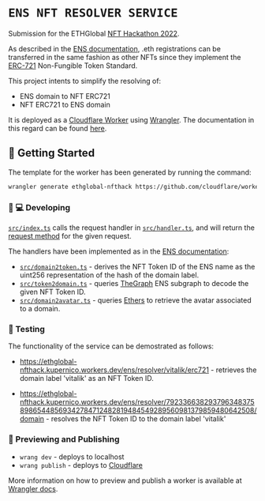 # `ENS NFT RESOLVER SERVICE`

Submission for the ETHGlobal [NFT Hackathon 2022](https://nfthack.ethglobal.co/).

As described in the [ENS documentation](https://docs.ens.domains/dapp-developer-guide/ens-as-nft), .eth registrations can be transferred in the same fashion as other NFTs since they implement the [ERC-721](https://ethereum.org/en/developers/docs/standards/tokens/erc-721/) Non-Fungible Token Standard.

This project intents to simplify the resolving of:
- ENS domain to NFT ERC721
- NFT ERC721 to ENS domain

It is deployed as a [Cloudflare Worker](https://developers.cloudflare.com/workers/) using [Wrangler](https://github.com/cloudflare/wrangler). The documentation in this regard can be found [here](https://developers.cloudflare.com/workers/tooling/wrangler/).

## 🔋 Getting Started

The template for the worker has been generated by running the command:

```bash
wrangler generate ethglobal-nfthack https://github.com/cloudflare/worker-typescript-template
```

### 👩 💻 Developing

[`src/index.ts`](./src/index.ts) calls the request handler in [`src/handler.ts`](./src/handler.ts), and will return the [request method](https://developer.mozilla.org/en-US/docs/Web/API/Request/method) for the given request.

The handlers have been implemented as in the [ENS documentation](https://docs.ens.domains/dapp-developer-guide/ens-as-nft):
- [`src/domain2token.ts`](./src/domain2token.ts) - derives the NFT Token ID of the ENS name as the uint256 representation of the hash of the domain label.
- [`src/token2domain.ts`](./src/token2domain.ts) - queries [TheGraph](https://thegraph.com) ENS subgraph to decode the given NFT Token ID.
- [`src/domain2avatar.ts`](./src/domain2avatar.ts) - queries [Ethers](https://docs.ethers.io/v5/) to retrieve the avatar associated to a domain.


### 🧪 Testing

The functionality of the service can be demostrated as follows:

- https://ethglobal-nfthack.kupernico.workers.dev/ens/resolver/vitalik/erc721 - retrieves the domain label 'vitalik' as an NFT Token ID.

- https://ethglobal-nfthack.kupernico.workers.dev/ens/resolver/79233663829379634837589865448569342784712482819484549289560981379859480642508/domain - resolves the NFT Token ID to the domain label 'vitalik'

### 👀 Previewing and Publishing

- `wrang dev` - deploys to localhost
- `wrang publish` - deploys to [Cloudflare](https://cloudflare.com)

More information on how to preview and publish a worker is available at [Wrangler docs](https://developers.cloudflare.com/workers/tooling/wrangler/commands/#publish).

